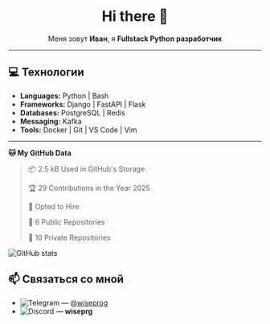 <div align="center">

# Hi there 👋

Меня зовут **Иван**, я **Fullstack Python разработчик**

</div>

---

## 💻 Технологии
- **Languages:** Python | Bash 
- **Frameworks:** Django | FastAPI | Flask
- **Databases:** PostgreSQL | Redis
- **Messaging:** Kafka
- **Tools:** Docker | Git | VS Code | Vim

---

<!--START_SECTION:waka-->
**🐱 My GitHub Data** 

> 📦 2.5 kB Used in GitHub's Storage 
 > 
> 🏆 29 Contributions in the Year 2025
 > 
> 💼 Opted to Hire
 > 
> 📜 6 Public Repositories 
 > 
> 🔑 10 Private Repositories 
 > 

<!--END_SECTION:waka-->
![GitHub stats](https://github-readme-stats.vercel.app/api?username=sayrrexe&show_icons=true&theme=dark)

## 📫 Связаться со мной

- ![Telegram](https://img.shields.io/badge/Telegram-2CA5E0?style=for-the-badge&logo=telegram&logoColor=white) — [@wiseprog](https://t.me/wiseprog)
- ![Discord](https://img.shields.io/badge/Discord-%235865F2.svg?style=for-the-badge&logo=discord&logoColor=white) — **wiseprg**
